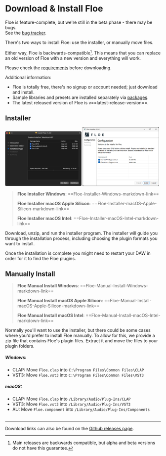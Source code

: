 <!--
SPDX-FileCopyrightText: 2024 Sam Windell
SPDX-License-Identifier: GPL-3.0-or-later
-->


# Download & Install Floe

<div class="warning">
Floe is feature-complete, but we're still in the beta phase - there may be bugs.</br>
See the <a href="https://github.com/floe-audio/Floe/issues?q=is%3Aissue%20state%3Aopen%20type%3ABug%20milestone%3Av1.0.0">bug tracker</a>.
</div>

There's two ways to install Floe: use the installer, or manually move files. 

Either way, Floe is backwards-compatible[^pre-releases]. This means that you can replace an old version of Floe with a new version and everything will work.

Please check the [requirements](requirements.md) before downloading. 

Additional information:
- Floe is totally free, there's no signup or account needed; just download and install.
- Sample libraries and presets are installed separately via [packages](../packages/install-packages.md).
- The latest released version of Floe is v==latest-release-version==.

[^pre-releases]: Main releases are backwards compatible, but alpha and beta versions do not have this guarantee.

## Installer

<img src="../images/installer-macos-gui.png" width="49%" style="display: inline;">
<img src="../images/installer-windows-gui.png" width="49%" style="display: inline;">


> **<i class="fa fa-windows"></i> Floe Installer Windows**: ==Floe-Installer-Windows-markdown-link==
> 
> **<i class="fa fa-apple"></i> Floe Installer macOS Apple Silicon**: ==Floe-Installer-macOS-Apple-Silicon-markdown-link==
> 
> **<i class="fa fa-apple"></i> Floe Installer macOS Intel**: ==Floe-Installer-macOS-Intel-markdown-link==

Download, unzip, and run the installer program. The installer will guide you through the installation process, including choosing the plugin formats you want to install. 

Once the installation is complete you might need to restart your DAW in order for it to find the Floe plugins.

## Manually Install

> **<i class="fa fa-windows"></i> Floe Manual Install Windows**: ==Floe-Manual-Install-Windows-markdown-link==
> 
> **<i class="fa fa-apple"></i> Floe Manual Install macOS Apple Silicon**: ==Floe-Manual-Install-macOS-Apple-Silicon-markdown-link==
> 
> **<i class="fa fa-apple"></i> Floe Manual Install macOS Intel**: ==Floe-Manual-Install-macOS-Intel-markdown-link==


Normally you'll want to use the installer, but there could be some cases where you'd prefer to install Floe manually. To allow for this, we provide a zip file that contains Floe's plugin files. Extract it and move the files to your plugin folders.

##### Windows:
- CLAP: Move `Floe.clap` into `C:\Program Files\Common Files\CLAP`
- VST3: Move `Floe.vst3` into `C:\Program Files\Common Files\VST3`

##### macOS:
- CLAP: Move `Floe.clap` into `/Library/Audio/Plug-Ins/CLAP`
- VST3: Move `Floe.vst3` into `/Library/Audio/Plug-Ins/VST3`
- AU: Move `Floe.component` into `/Library/Audio/Plug-Ins/Components`

## 

---

Download links can also be found on the [Github releases page](https://github.com/floe-audio/Floe/releases/latest).
